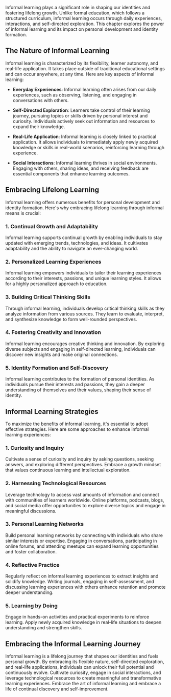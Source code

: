 
Informal learning plays a significant role in shaping our identities and fostering lifelong growth. Unlike formal education, which follows a structured curriculum, informal learning occurs through daily experiences, interactions, and self-directed exploration. This chapter explores the power of informal learning and its impact on personal development and identity formation.

The Nature of Informal Learning
-------------------------------

Informal learning is characterized by its flexibility, learner autonomy, and real-life application. It takes place outside of traditional educational settings and can occur anywhere, at any time. Here are key aspects of informal learning:

* **Everyday Experiences**: Informal learning often arises from our daily experiences, such as observing, listening, and engaging in conversations with others.

* **Self-Directed Exploration**: Learners take control of their learning journey, pursuing topics or skills driven by personal interest and curiosity. Individuals actively seek out information and resources to expand their knowledge.

* **Real-Life Application**: Informal learning is closely linked to practical application. It allows individuals to immediately apply newly acquired knowledge or skills in real-world scenarios, reinforcing learning through experience.

* **Social Interactions**: Informal learning thrives in social environments. Engaging with others, sharing ideas, and receiving feedback are essential components that enhance learning outcomes.

Embracing Lifelong Learning
---------------------------

Informal learning offers numerous benefits for personal development and identity formation. Here's why embracing lifelong learning through informal means is crucial:

### 1. Continual Growth and Adaptability

Informal learning supports continual growth by enabling individuals to stay updated with emerging trends, technologies, and ideas. It cultivates adaptability and the ability to navigate an ever-changing world.

### 2. Personalized Learning Experiences

Informal learning empowers individuals to tailor their learning experiences according to their interests, passions, and unique learning styles. It allows for a highly personalized approach to education.

### 3. Building Critical Thinking Skills

Through informal learning, individuals develop critical thinking skills as they analyze information from various sources. They learn to evaluate, interpret, and synthesize knowledge to form well-rounded perspectives.

### 4. Fostering Creativity and Innovation

Informal learning encourages creative thinking and innovation. By exploring diverse subjects and engaging in self-directed learning, individuals can discover new insights and make original connections.

### 5. Identity Formation and Self-Discovery

Informal learning contributes to the formation of personal identities. As individuals pursue their interests and passions, they gain a deeper understanding of themselves and their values, shaping their sense of identity.

Informal Learning Strategies
----------------------------

To maximize the benefits of informal learning, it's essential to adopt effective strategies. Here are some approaches to enhance informal learning experiences:

### 1. Curiosity and Inquiry

Cultivate a sense of curiosity and inquiry by asking questions, seeking answers, and exploring different perspectives. Embrace a growth mindset that values continuous learning and intellectual exploration.

### 2. Harnessing Technological Resources

Leverage technology to access vast amounts of information and connect with communities of learners worldwide. Online platforms, podcasts, blogs, and social media offer opportunities to explore diverse topics and engage in meaningful discussions.

### 3. Personal Learning Networks

Build personal learning networks by connecting with individuals who share similar interests or expertise. Engaging in conversations, participating in online forums, and attending meetups can expand learning opportunities and foster collaboration.

### 4. Reflective Practice

Regularly reflect on informal learning experiences to extract insights and solidify knowledge. Writing journals, engaging in self-assessment, and discussing learning experiences with others enhance retention and promote deeper understanding.

### 5. Learning by Doing

Engage in hands-on activities and practical experiments to reinforce learning. Apply newly acquired knowledge in real-life situations to deepen understanding and strengthen skills.

Embracing the Informal Learning Journey
---------------------------------------

Informal learning is a lifelong journey that shapes our identities and fuels personal growth. By embracing its flexible nature, self-directed exploration, and real-life applications, individuals can unlock their full potential and continuously evolve. Cultivate curiosity, engage in social interactions, and leverage technological resources to create meaningful and transformative learning experiences. Embrace the art of informal learning and embrace a life of continual discovery and self-improvement.
